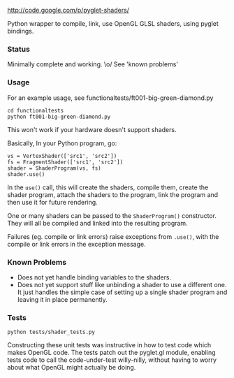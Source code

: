 http://code.google.com/p/pyglet-shaders/

Python wrapper to compile, link, use OpenGL GLSL shaders, using pyglet
bindings.


### Status ###

Minimally complete and working. \o/
See 'known problems'


### Usage ###

For an example usage, see functionaltests/ft001-big-green-diamond.py

```
cd functionaltests
python ft001-big-green-diamond.py
```

This won't work if your hardware doesn't support shaders.

Basically, In your Python program, go:

```
vs = VertexShader(['src1', 'src2'])
fs = FragmentShader(['src1', 'src2'])
shader = ShaderProgram(vs, fs)
shader.use()
```

In the `use()` call, this will create the shaders, compile them, create the shader program, attach the shaders to the program, link the program and then use it for future rendering.

One or many shaders can be passed to the `ShaderProgram()` constructor. They will all be compiled and linked into the resulting program.

Failures (eg. compile or link errors) raise exceptions from `.use()`, with the compile or link errors in the exception message.


### Known Problems ###

  * Does not yet handle binding variables to the shaders.
  * Does not yet support stuff like unbinding a shader to use a different one. It just handles the simple case of setting up a single shader program and leaving it in place permanently.


### Tests ###

```
python tests/shader_tests.py
```

Constructing these unit tests was instructive in how to test code
which makes OpenGL code. The tests patch out the pyglet.gl module,
enabling tests code to call the code-under-test willy-nilly, without
having to worry about what OpenGL might actually be doing.
